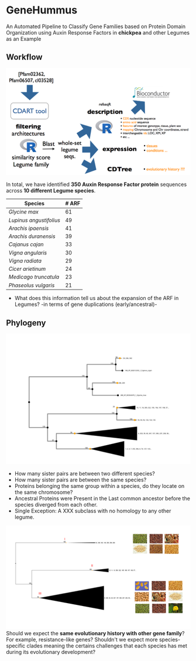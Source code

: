 # GeneHummus

An Automated Pipeline to Classify Gene Families based on Protein Domain Organization using Auxin Response Factors in **chickpea** and other Legumes as an Example

## Workflow

![](workflow.png)


In total, we have identified **350 Auxin Response Factor protein** sequences across **10 different Legume species**. 

| Species  | # ARF |
|---------|----------------|
| *Glycine max* | 61     |
| *Lupinus angustifolius* | 49 |
| *Arachis ipaensis* | 41
| *Arachis duranensis* | 39
| *Cajanus cajan* |  33
| *Vigna angularis* | 30
| *Vigna radiata* | 29
| *Cicer arietinum* | 24
| *Medicago truncatula* | 23 
| *Phaseolus vulgaris* | 21


* What does this information tell us about the expansion of the ARF in Legumes? -in terms of gene duplications (early/ancestral)-  


## Phylogeny  

![](PhyloIO_Tree.svg)

* How many sister pairs are between two different species?   
* How many sister pairs are between the same species?   
* Proteins belonging the same group within a species, do they locate on the same chromosome?  
* Ancestral Proteins were Present in the Last common ancestor before the species diverged from each other.   
* Single Exception: A XXX subclass with no homology to any other legume.   

![](TreeARF.png)
Should we expect the **same evolutionary history with other gene family**? For example, resistance-like genes? Shouldn't we expect more species-specific clades meaning the certains challenges that each species has met during its evolutionary development?
